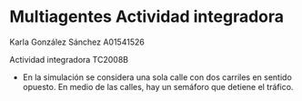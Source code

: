 # Multiagentes Actividad integradora

Karla González Sánchez A01541526

Actividad integradora TC2008B
- En la simulación se considera una sola calle con dos carriles en sentido opuesto. En medio de las calles, hay un semáforo que detiene el tráfico.
